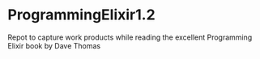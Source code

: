 # ProgrammingElixir1.2
Repot to capture work products while reading the excellent Programming Elixir book by Dave Thomas
